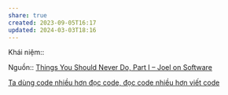 ```yaml
---
share: true
created: 2023-09-05T16:17
updated: 2024-03-03T18:16
---
```

Khái niệm:: 

Nguồn:: [Things You Should Never Do, Part I – Joel on Software](https://www.joelonsoftware.com/2000/04/06/things-you-should-never-do-part-i/)

[Ta dùng code nhiều hơn đọc code, đọc code nhiều hơn viết code](./Ta%20d%C3%B9ng%20code%20nhi%E1%BB%81u%20h%C6%A1n%20%C4%91%E1%BB%8Dc%20code,%20%C4%91%E1%BB%8Dc%20code%20nhi%E1%BB%81u%20h%C6%A1n%20vi%E1%BA%BFt%20code.md)
